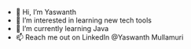 - 👋 Hi, I’m Yaswanth
- 👀 I’m interested in learning new tech tools
- 🌱 I’m currently learning Java
- 📫 Reach me out on LinkedIn @Yaswanth Mullamuri

<!---
YaswanthMullamuri/YaswanthMullamuri is a ✨ special ✨ repository because its `README.md` (this file) appears on your GitHub profile.
You can click the Preview link to take a look at your changes.
--->
